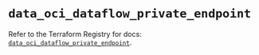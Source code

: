 # `data_oci_dataflow_private_endpoint`

Refer to the Terraform Registry for docs: [`data_oci_dataflow_private_endpoint`](https://registry.terraform.io/providers/oracle/oci/7.19.0/docs/data-sources/dataflow_private_endpoint).
